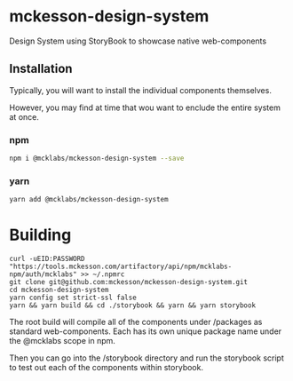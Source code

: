 # mckesson-design-system
Design System using StoryBook to showcase native web-components


## Installation

Typically, you will want to install the individual components themselves. 


However, you may find at time that wou want to enclude the entire system at once.

### npm
```bash
npm i @mcklabs/mckesson-design-system --save
```

### yarn
```bash
yarn add @mcklabs/mckesson-design-system
```

# Building
```
curl -uEID:PASSWORD "https://tools.mckesson.com/artifactory/api/npm/mcklabs-npm/auth/mcklabs" >> ~/.npmrc
git clone git@github.com:mckesson/mckesson-design-system.git
cd mckesson-design-system
yarn config set strict-ssl false
yarn && yarn build && cd ./storybook && yarn && yarn storybook
```
The root build will compile all of the components under /packages as standard web-components. Each has its own unique package name under the @mcklabs scope in npm.

Then you can go into the /storybook directory and run the storybook script to test out each of the components within storybook.

